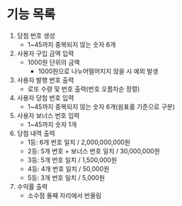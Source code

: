 # 기능 목록
1. 당첨 번호 생성
   - 1~45까지 중복되지 않는 숫자 6개
2. 사용자 구입 금액 입력
   - 1000원 단위의 금액
      - 1000원으로 나누어떨어지지 않을 시 예외 발생
3. 사용자 발행 번호 출력
   - 로또 수량 및 번호 출력(번호 오름차순 정렬)
4. 사용자 당첨 번호 입력
   - 1~45까지 중복되지 않는 숫자 6개(쉼표를 기준으로 구분)
5. 사용자 보너스 번호 입력
   - 1~45까지 숫자 1개
6. 당첨 내역 출력
   - 1등: 6개 번호 일치 / 2,000,000,000원
   - 2등: 5개 번호 + 보너스 번호 일치 / 30,000,000원
   - 3등: 5개 번호 일치 / 1,500,000원
   - 4등: 4개 번호 일치 / 50,000원
   - 5등: 3개 번호 일치 / 5,000원
7. 수익률 출력
   - 소수점 둘째 자리에서 반올림